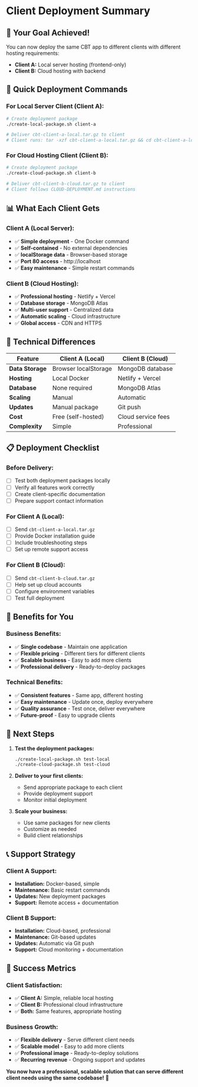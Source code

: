 # Client Deployment Summary

## 🎯 **Your Goal Achieved!**

You can now deploy the same CBT app to different clients with different hosting requirements:

- **Client A:** Local server hosting (frontend-only)
- **Client B:** Cloud hosting with backend

## 🚀 **Quick Deployment Commands**

### **For Local Server Client (Client A):**
```bash
# Create deployment package
./create-local-package.sh client-a

# Deliver cbt-client-a-local.tar.gz to client
# Client runs: tar -xzf cbt-client-a-local.tar.gz && cd cbt-client-a-local && ./deploy.sh
```

### **For Cloud Hosting Client (Client B):**
```bash
# Create deployment package
./create-cloud-package.sh client-b

# Deliver cbt-client-b-cloud.tar.gz to client
# Client follows CLOUD-DEPLOYMENT.md instructions
```

## 📊 **What Each Client Gets**

### **Client A (Local Server):**
- ✅ **Simple deployment** - One Docker command
- ✅ **Self-contained** - No external dependencies
- ✅ **localStorage data** - Browser-based storage
- ✅ **Port 80 access** - http://localhost
- ✅ **Easy maintenance** - Simple restart commands

### **Client B (Cloud Hosting):**
- ✅ **Professional hosting** - Netlify + Vercel
- ✅ **Database storage** - MongoDB Atlas
- ✅ **Multi-user support** - Centralized data
- ✅ **Automatic scaling** - Cloud infrastructure
- ✅ **Global access** - CDN and HTTPS

## 🔧 **Technical Differences**

| Feature | Client A (Local) | Client B (Cloud) |
|---------|------------------|------------------|
| **Data Storage** | Browser localStorage | MongoDB database |
| **Hosting** | Local Docker | Netlify + Vercel |
| **Database** | None required | MongoDB Atlas |
| **Scaling** | Manual | Automatic |
| **Updates** | Manual package | Git push |
| **Cost** | Free (self-hosted) | Cloud service fees |
| **Complexity** | Simple | Professional |

## 📋 **Deployment Checklist**

### **Before Delivery:**
- [ ] Test both deployment packages locally
- [ ] Verify all features work correctly
- [ ] Create client-specific documentation
- [ ] Prepare support contact information

### **For Client A (Local):**
- [ ] Send `cbt-client-a-local.tar.gz`
- [ ] Provide Docker installation guide
- [ ] Include troubleshooting steps
- [ ] Set up remote support access

### **For Client B (Cloud):**
- [ ] Send `cbt-client-b-cloud.tar.gz`
- [ ] Help set up cloud accounts
- [ ] Configure environment variables
- [ ] Test full deployment

## 🎯 **Benefits for You**

### **Business Benefits:**
- ✅ **Single codebase** - Maintain one application
- ✅ **Flexible pricing** - Different tiers for different clients
- ✅ **Scalable business** - Easy to add more clients
- ✅ **Professional delivery** - Ready-to-deploy packages

### **Technical Benefits:**
- ✅ **Consistent features** - Same app, different hosting
- ✅ **Easy maintenance** - Update once, deploy everywhere
- ✅ **Quality assurance** - Test once, deliver everywhere
- ✅ **Future-proof** - Easy to upgrade clients

## 🚀 **Next Steps**

1. **Test the deployment packages:**
   ```bash
   ./create-local-package.sh test-local
   ./create-cloud-package.sh test-cloud
   ```

2. **Deliver to your first clients:**
   - Send appropriate package to each client
   - Provide deployment support
   - Monitor initial deployment

3. **Scale your business:**
   - Use same packages for new clients
   - Customize as needed
   - Build client relationships

## 📞 **Support Strategy**

### **Client A Support:**
- **Installation:** Docker-based, simple
- **Maintenance:** Basic restart commands
- **Updates:** New deployment packages
- **Support:** Remote access + documentation

### **Client B Support:**
- **Installation:** Cloud-based, professional
- **Maintenance:** Git-based updates
- **Updates:** Automatic via Git push
- **Support:** Cloud monitoring + documentation

## 🎉 **Success Metrics**

### **Client Satisfaction:**
- ✅ **Client A:** Simple, reliable local hosting
- ✅ **Client B:** Professional cloud infrastructure
- ✅ **Both:** Same features, appropriate hosting

### **Business Growth:**
- ✅ **Flexible delivery** - Serve different client needs
- ✅ **Scalable model** - Easy to add more clients
- ✅ **Professional image** - Ready-to-deploy solutions
- ✅ **Recurring revenue** - Ongoing support and updates

**You now have a professional, scalable solution that can serve different client needs using the same codebase!** 🚀 